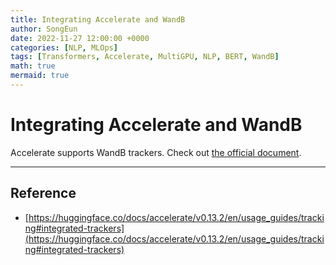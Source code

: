 ```yaml
---
title: Integrating Accelerate and WandB
author: SongEun
date: 2022-11-27 12:00:00 +0000
categories: [NLP, MLOps]
tags: [Transformers, Accelerate, MultiGPU, NLP, BERT, WandB]
math: true
mermaid: true
---
```


# Integrating Accelerate and WandB

Accelerate supports WandB trackers.
Check out [the official document](https://huggingface.co/docs/accelerate/v0.13.2/en/usage_guides/tracking#integrated-trackers).

---

## Reference 

+ [https://huggingface.co/docs/accelerate/v0.13.2/en/usage_guides/tracking#integrated-trackers](https://huggingface.co/docs/accelerate/v0.13.2/en/usage_guides/tracking#integrated-trackers)

